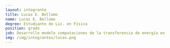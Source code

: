 ```yaml
---
layout: integrante
title: Lucas E. Bellomo
name: Lucas E. Bellomo
degree: Estudiante de Lic. en Física
position: grado
job: Desarrollo modelo computaciones de la transferencia de energía en polímeros conjudados
img: /img/integrantes/lucas.png
---
```

